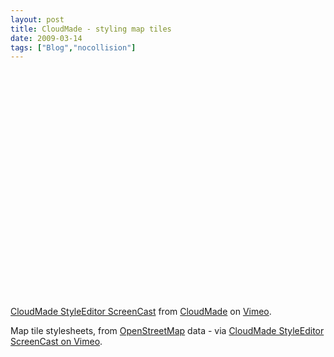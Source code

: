 ```yaml
---
layout: post
title: CloudMade - styling map tiles
date: 2009-03-14
tags: ["Blog","nocollision"]
---
```


<object width="500" height="377"><param name="allowfullscreen" value="true" /><param name="allowscriptaccess" value="always" /><param name="movie" value="moogaloop.swf?clip_id=3051909&server=vimeo.com&show_title=1&show_byline=1&show_portrait=0&color=ffffff&fullscreen=1" /><embed src="http://vimeo.com/moogaloop.swf?clip_id=3051909&server=vimeo.com&show_title=1&show_byline=1&show_portrait=0&color=ffffff&fullscreen=1" type="application/x-shockwave-flash" allowfullscreen="true" allowscriptaccess="always" width="500" height="377"></embed></object>  
[CloudMade StyleEditor ScreenCast](http://vimeo.com/3051909) from [CloudMade](http://vimeo.com/user1244922) on [Vimeo](http://vimeo.com).

Map tile stylesheets, from [OpenStreetMap](http://openstreetmap.com) data - via [CloudMade StyleEditor ScreenCast on Vimeo](http://vimeo.com/3051909).